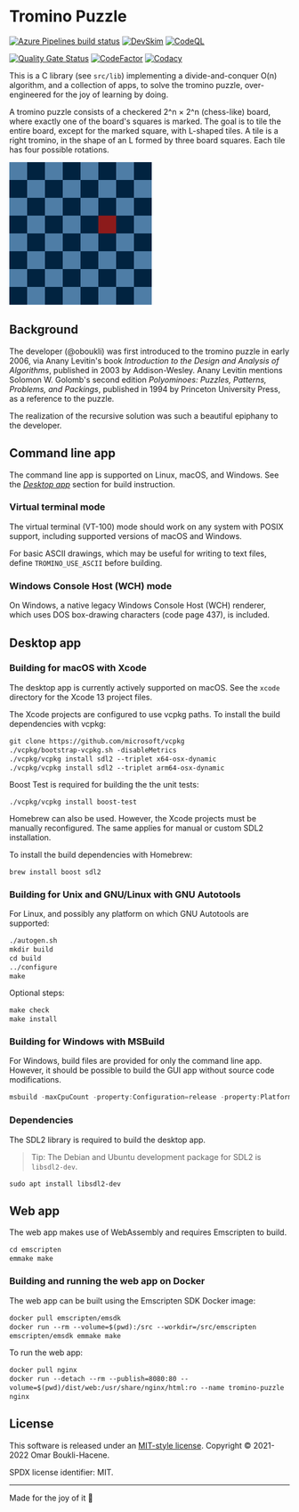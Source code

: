# Tromino Puzzle

[![Azure Pipelines build status](https://dev.azure.com/omarboukli/tromino-puzzle/_apis/build/status/oboukli.tromino-puzzle?branchName=main)](https://dev.azure.com/omarboukli/tromino-puzzle/_build/latest?definitionId=2&branchName=main)
[![DevSkim](https://github.com/oboukli/tromino-puzzle/actions/workflows/devskim-analysis.yml/badge.svg?branch=main)](https://github.com/oboukli/tromino-puzzle/actions/workflows/devskim-analysis.yml?query=branch%3Amain)
[![CodeQL](https://github.com/oboukli/tromino-puzzle/actions/workflows/codeql-analysis.yml/badge.svg?branch=main)](https://github.com/oboukli/tromino-puzzle/actions/workflows/codeql-analysis.yml?query=branch%3Amain)

[![Quality Gate Status](https://sonarcloud.io/api/project_badges/measure?project=oboukli_tromino-puzzle&metric=alert_status)](https://sonarcloud.io/summary/new_code?id=oboukli_tromino-puzzle)
[![CodeFactor](https://www.codefactor.io/repository/github/oboukli/tromino-puzzle/badge)](https://www.codefactor.io/repository/github/oboukli/tromino-puzzle)
[![Codacy](https://app.codacy.com/project/badge/Grade/8395b4fbd3b34c72907b0e65fe0b5f35)](https://www.codacy.com/gh/oboukli/tromino-puzzle/dashboard)

This is a C library (see `src/lib`) implementing a divide-and-conquer O(n)
algorithm, and a collection of apps, to solve the tromino puzzle,
over-engineered for the joy of learning by doing.

A tromino puzzle consists of a checkered 2^n × 2^n (chess-like) board, where
exactly one of the board's squares is marked. The goal is to tile the entire
board, except for the marked square, with L-shaped tiles. A tile is a right
tromino, in the shape of an L formed by three board squares. Each tile has four
possible rotations.

![Tromino puzzle](content/puzzle-8x8.gif)

## Background

The developer (@oboukli) was first introduced to the tromino puzzle in early
2006, via Anany Levitin's book _Introduction to the Design and Analysis of
Algorithms_, published in 2003 by Addison-Wesley. Anany Levitin mentions
Solomon W. Golomb's second edition _Polyominoes: Puzzles, Patterns, Problems,
and Packings_, published in 1994 by Princeton University Press, as a reference
to the puzzle.

The realization of the recursive solution was such a beautiful epiphany to the
developer.

## Command line app

The command line app is supported on Linux, macOS, and Windows. See the
[_Desktop app_](#desktop-app) section for build instruction.

### Virtual terminal mode

The virtual terminal (VT-100) mode should work on any system with POSIX
support, including supported versions of macOS and Windows.

For basic ASCII drawings, which may be useful for writing to text files,
define `TROMINO_USE_ASCII` before building.

### Windows Console Host (WCH) mode

On Windows, a native legacy Windows Console Host (WCH) renderer, which uses DOS
box-drawing characters
(code page 437), is included.

## Desktop app

### Building for macOS with Xcode

The desktop app is currently actively supported on macOS. See the `xcode`
directory for the Xcode 13 project files.

The Xcode projects are configured to use vcpkg paths. To install the build
dependencies with vcpkg:

```shell
git clone https://github.com/microsoft/vcpkg
./vcpkg/bootstrap-vcpkg.sh -disableMetrics
./vcpkg/vcpkg install sdl2 --triplet x64-osx-dynamic
./vcpkg/vcpkg install sdl2 --triplet arm64-osx-dynamic
```

Boost Test is required for building the the unit tests:

```shell
./vcpkg/vcpkg install boost-test
```

Homebrew can also be used. However, the Xcode projects must be manually
reconfigured. The same applies for manual or custom SDL2 installation.

To install the build dependencies with Homebrew:

```shell
brew install boost sdl2
```

### Building for Unix and GNU/Linux with GNU Autotools

For Linux, and possibly any platform on which GNU Autotools are
supported:

```shell
./autogen.sh
mkdir build
cd build
../configure
make
```

Optional steps:

```shell
make check
make install
```

### Building for Windows with MSBuild

For Windows, build files are provided for only the command line app. However,
it should be possible to build the GUI app without source code modifications.

```powershell
msbuild -maxCpuCount -property:Configuration=release -property:Platform=x64 msbuild\TrominoPuzzle.sln
```

### Dependencies

The SDL2 library is required to build the desktop app.

> Tip: The Debian and Ubuntu development package for SDL2 is `libsdl2-dev`.

```shell
sudo apt install libsdl2-dev
```

## Web app

The web app makes use of WebAssembly and requires Emscripten to build.

```shell
cd emscripten
emmake make
```

### Building and running the web app on Docker

The web app can be built using the Emscripten SDK Docker image:

```shell
docker pull emscripten/emsdk
docker run --rm --volume=$(pwd):/src --workdir=/src/emscripten emscripten/emsdk emmake make
```

To run the web app:

```shell
docker pull nginx
docker run --detach --rm --publish=8080:80 --volume=$(pwd)/dist/web:/usr/share/nginx/html:ro --name tromino-puzzle nginx
```

## License

This software is released under an [MIT-style license](LICENSE).
Copyright © 2021-2022 Omar Boukli-Hacene.

SPDX license identifier: MIT.

---

Made for the joy of it 🐳
